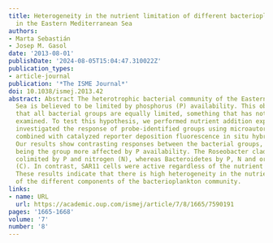 ```yaml
---
title: Heterogeneity in the nutrient limitation of different bacterioplankton groups
  in the Eastern Mediterranean Sea
authors:
- Marta Sebastián
- Josep M. Gasol
date: '2013-08-01'
publishDate: '2024-08-05T15:04:47.310022Z'
publication_types:
- article-journal
publication: '*The ISME Journal*'
doi: 10.1038/ismej.2013.42
abstract: Abstract The heterotrophic bacterial community of the Eastern Mediterranean
  Sea is believed to be limited by phosphorus (P) availability. This observation assumes
  that all bacterial groups are equally limited, something that has not been hitherto
  examined. To test this hypothesis, we performed nutrient addition experiments and
  investigated the response of probe-identified groups using microautoradiography
  combined with catalyzed reporter deposition fluorescence in situ hybridization.
  Our results show contrasting responses between the bacterial groups, with Gammaproteobacteria
  being the group more affected by P availability. The Roseobacter clade was likely
  colimited by P and nitrogen (N), whereas Bacteroidetes by P, N and organic carbon
  (C). In contrast, SAR11 cells were active regardless of the nutrient concentration.
  These results indicate that there is high heterogeneity in the nutrient limitation
  of the different components of the bacterioplankton community.
links:
- name: URL
  url: https://academic.oup.com/ismej/article/7/8/1665/7590191
pages: '1665-1668'
volume: '7'
number: '8'
---
```

